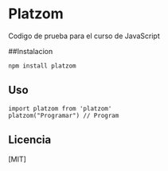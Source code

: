 # Platzom

Codigo de prueba para el curso de JavaScript

##Instalacion

```
npm install platzom
```

## Uso

```
import platzom from 'platzom'
platzom("Programar") // Program
```

## Licencia
[MIT]